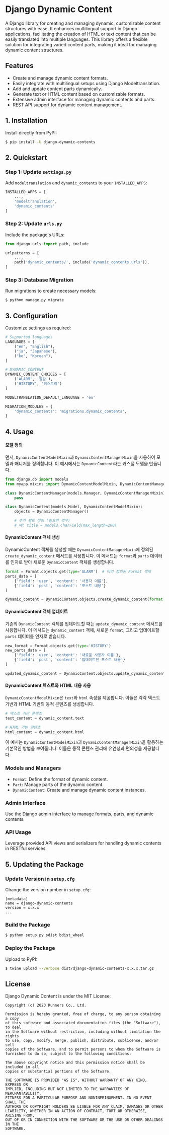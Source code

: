 
# Django Dynamic Content

A Django library for creating and managing dynamic, customizable content structures with ease. It enhances multilingual support in Django applications, facilitating the creation of HTML or text content that can be easily translated into multiple languages. This library offers a flexible solution for integrating varied content parts, making it ideal for managing dynamic content structures.

## Features

- Create and manage dynamic content formats.
- Easily integrate with multilingual setups using Django Modeltranslation.
- Add and update content parts dynamically.
- Generate text or HTML content based on customizable formats.
- Extensive admin interface for managing dynamic contents and parts.
- REST API support for dynamic content management.

## 1. Installation

Install directly from PyPI:

```bash
$ pip install -U django-dynamic-contents
```

## 2. Quickstart

### Step 1: Update `settings.py`

Add `modeltranslation` and `dynamic_contents` to your `INSTALLED_APPS`:

```python
INSTALLED_APPS = [
    ...,
    'modeltranslation',
    'dynamic_contents'
]
```

### Step 2: Update `urls.py`

Include the package's URLs:

```python
from django.urls import path, include

urlpatterns = [
    ...,
    path('dynamic_contents/', include('dynamic_contents.urls')),
]
```

### Step 3: Database Migration

Run migrations to create necessary models:

```bash
$ python manage.py migrate
```

## 3. Configuration

Customize settings as required:

```python
# Supported languages
LANGUAGES = [
    ("en", "English"),
    ("ja", "Japanese"),
    ("ko", "Korean"),
]

# DYNAMIC_CONTENT
DYNAMIC_CONTENT_CHOICES = [
    ('ALARM', '알람'),
    ('HISTORY', '히스토리')
]

MODELTRANSLATION_DEFAULT_LANGUAGE = 'en'

MIGRATION_MODULES = {
    'dynamic_contents': 'migrations.dynamic_contents',
}
```

## 4. Usage

#### 모델 정의

먼저, `DynamicContentModelMixin`과 `DynamicContentManagerMixin`을 사용하여 모델과 매니저를 정의합니다. 이 예시에서는 `DynamicContent`라는 커스텀 모델을 만듭니다.

```python
from django.db import models
from myapp.mixins import DynamicContentModelMixin, DynamicContentManagerMixin

class DynamicContentManager(models.Manager, DynamicContentManagerMixin):
    pass

class DynamicContent(models.Model, DynamicContentModelMixin):
    objects = DynamicContentManager()

    # 추가 필드 정의 (필요한 경우)
    # 예: title = models.CharField(max_length=200)
```

#### DynamicContent 객체 생성

DynamicContent 객체를 생성할 때는 `DynamicContentManagerMixin`에 정의된 `create_dynamic_content` 메서드를 사용합니다. 이 메서드는 `format`과 `parts` 데이터를 인자로 받아 새로운 `DynamicContent` 객체를 생성합니다.

```python
format = Format.objects.get(type='ALARM')  # 미리 정의된 Format 객체
parts_data = [
    {'field': 'user', 'content': '사용자 이름'},
    {'field': 'post', 'content': '포스트 내용'}
]

dynamic_content = DynamicContent.objects.create_dynamic_content(format, parts_data)
```

#### DynamicContent 객체 업데이트

기존의 `DynamicContent` 객체를 업데이트할 때는 `update_dynamic_content` 메서드를 사용합니다. 이 메서드는 `dynamic_content` 객체, 새로운 `format`, 그리고 업데이트할 `parts` 데이터를 인자로 받습니다.

```python
new_format = Format.objects.get(type='HISTORY')
new_parts_data = [
    {'field': 'user', 'content': '새로운 사용자 이름'},
    {'field': 'post', 'content': '업데이트된 포스트 내용'}
]

updated_dynamic_content = DynamicContent.objects.update_dynamic_content(dynamic_content, new_format, new_parts_data)
```

#### DynamicContent 텍스트와 HTML 내용 사용

`DynamicContentModelMixin`은 `text`와 `html` 속성을 제공합니다. 이들은 각각 텍스트 기반과 HTML 기반의 동적 콘텐츠를 생성합니다.

```python
# 텍스트 기반 콘텐츠
text_content = dynamic_content.text

# HTML 기반 콘텐츠
html_content = dynamic_content.html
```

이 예시는 `DynamicContentModelMixin`과 `DynamicContentManagerMixin`을 활용하는 기본적인 방법을 보여줍니다. 이들은 동적 콘텐츠 관리에 유연성과 편의성을 제공합니다.


### Models and Managers

- `Format`: Define the format of dynamic content.
- `Part`: Manage parts of the dynamic content.
- `DynamicContent`: Create and manage dynamic content instances.

### Admin Interface

Use the Django admin interface to manage formats, parts, and dynamic contents.

### API Usage

Leverage provided API views and serializers for handling dynamic contents in RESTful services.

## 5. Updating the Package

### Update Version in `setup.cfg`

Change the version number in `setup.cfg`:

```
[metadata]
name = django-dynamic-contents
version = x.x.x
...
```

### Build the Package

```bash
$ python setup.py sdist bdist_wheel
```

### Deploy the Package

Upload to PyPI:

```bash
$ twine upload --verbose dist/django-dynamic-contents-x.x.x.tar.gz
```

## License

Django Dynamic Content is under the MIT License:

```
Copyright (c) 2023 Runners Co., Ltd.

Permission is hereby granted, free of charge, to any person obtaining a copy
of this software and associated documentation files (the "Software"), to deal
in the Software without restriction, including without limitation the rights
to use, copy, modify, merge, publish, distribute, sublicense, and/or sell
copies of the Software, and to permit persons to whom the Software is
furnished to do so, subject to the following conditions:

The above copyright notice and this permission notice shall be included in all
copies or substantial portions of the Software.

THE SOFTWARE IS PROVIDED "AS IS", WITHOUT WARRANTY OF ANY KIND, EXPRESS OR
IMPLIED, INCLUDING BUT NOT LIMITED TO THE WARRANTIES OF MERCHANTABILITY,
FITNESS FOR A PARTICULAR PURPOSE AND NONINFRINGEMENT. IN NO EVENT SHALL THE
AUTHORS OR COPYRIGHT HOLDERS BE LIABLE FOR ANY CLAIM, DAMAGES OR OTHER
LIABILITY, WHETHER IN AN ACTION OF CONTRACT, TORT OR OTHERWISE, ARISING FROM,
OUT OF OR IN CONNECTION WITH THE SOFTWARE OR THE USE OR OTHER DEALINGS IN THE
SOFTWARE.
```
